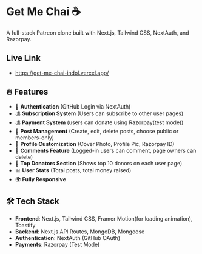 # Get Me Chai ☕
A full-stack Patreon clone built with Next.js, Tailwind CSS, NextAuth, and Razorpay. 

## Live Link
- https://get-me-chai-indol.vercel.app/

## 🔥 Features  
- 🔐 **Authentication** (GitHub Login via NextAuth)  
- 💰 **Subscription System** (Users can subscribe to other user pages)
- 💰 **Payment System** (users can donate using Razorpay(test mode)) 
- 📝 **Post Management** (Create, edit, delete posts, choose public or members-only)  
- 👤 **Profile Customization** (Cover Photo, Profile Pic, Razorpay ID)  
- 💬 **Comments Feature** (Logged-in users can comment, page owners can delete)  
- 🔢 **Top Donators Section** (Shows top 10 donors on each user page)  
- 📊 **User Stats** (Total posts, total money raised)  
- 🌍 **Fully Responsive**  

## 🛠️ Tech Stack  
- **Frontend**: Next.js, Tailwind CSS, Framer Motion(for loading animation), Toastify  
- **Backend**: Next.js API Routes, MongoDB, Mongoose  
- **Authentication**: NextAuth (GitHub OAuth)  
- **Payments**: Razorpay (Test Mode)  
